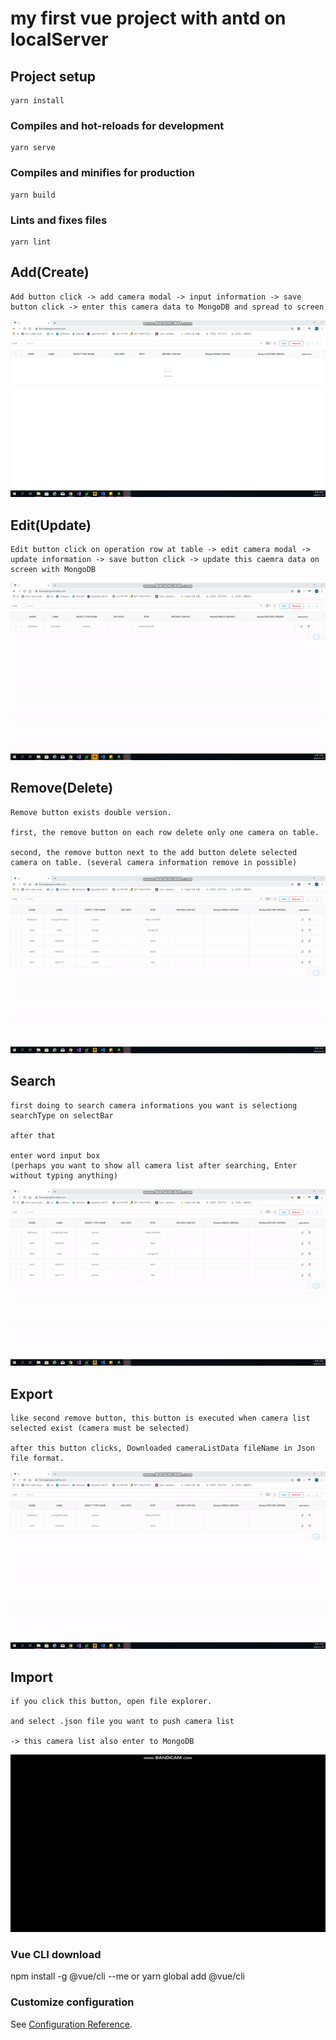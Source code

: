 # my first vue project with antd on localServer

## Project setup
```
yarn install
```

### Compiles and hot-reloads for development
```
yarn serve
```

### Compiles and minifies for production
```
yarn build
```

### Lints and fixes files
```
yarn lint
```

## Add(Create)
```
Add button click -> add camera modal -> input information -> save button click -> enter this camera data to MongoDB and spread to screen
```
![Camera Add](https://github.com/dndud2906/first_local_vue_project/blob/master/example/test.gif)

## Edit(Update)
```
Edit button click on operation row at table -> edit camera modal -> update information -> save button click -> update this caemra data on screen with MongoDB
```
![Camera Edit](https://github.com/dndud2906/first_local_vue_project/blob/master/example/edit.gif)

## Remove(Delete)
```
Remove button exists double version.

first, the remove button on each row delete only one camera on table.

second, the remove button next to the add button delete selected camera on table. (several camera information remove in possible)
```
![Camera Remove](https://github.com/dndud2906/first_local_vue_project/blob/master/example/remove.gif)

## Search
```
first doing to search camera informations you want is selectiong searchType on selectBar

after that

enter word input box
(perhaps you want to show all camera list after searching, Enter without typing anything)
```
![Camera Search](https://github.com/dndud2906/first_local_vue_project/blob/master/example/search.gif)

## Export
```
like second remove button, this button is executed when camera list selected exist (camera must be selected)

after this button clicks, Downloaded cameraListData fileName in Json file format.
```
![Camera Export](https://github.com/dndud2906/first_local_vue_project/blob/master/example/export.gif)

## Import
```
if you click this button, open file explorer.

and select .json file you want to push camera list

-> this camera list also enter to MongoDB
```
![Camera Import](https://github.com/dndud2906/first_local_vue_project/blob/master/example/import.gif)

### Vue CLI download
npm install -g @vue/cli     --me
or
yarn global add @vue/cli

### Customize configuration
See [Configuration Reference](https://cli.vuejs.org/config/).
